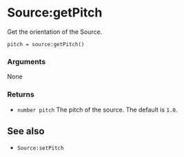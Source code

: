 <!--
category: reference
-->

Source:getPitch
===

Get the orientation of the Source.

    pitch = source:getPitch()

### Arguments

None

### Returns

- `number pitch` The pitch of the source.  The default is `1.0`.

See also
---

- `Source:setPitch`
